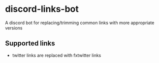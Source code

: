 # discord-links-bot

A discord bot for replacing/trimming common links with more appropriate versions

## Supported links
- twitter links are replaced with fxtwitter links


